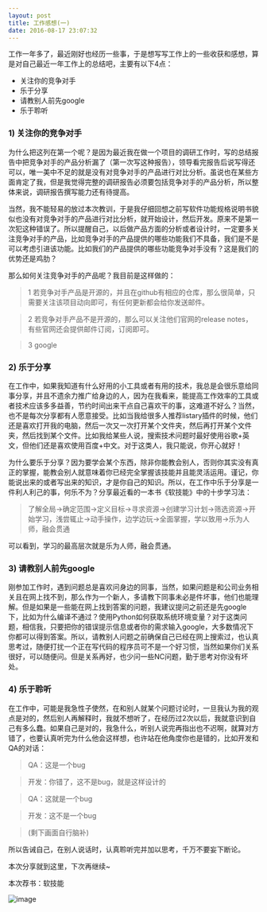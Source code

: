 ```yaml
---
layout: post
title: 工作感想(一)
date: 2016-08-17 23:07:32
---
```


工作一年多了，最近刚好也经历一些事，于是想写写工作上的一些收获和感想，算是对自己最近一年工作上的总结吧，主要有以下4点：

- 关注你的竞争对手
- 乐于分享
- 请教别人前先google
- 乐于聆听

### 1) 关注你的竞争对手

为什么把这列在第一个呢？是因为最近我在做一个项目的调研工作时，写的总结报告中把竞争对手的产品分析漏了（第一次写这种报告），领导看完报告后说写得还可以，唯一美中不足的就是没有对竞争对手的产品进行对比分析。虽说也在某些方面肯定了我，但是我觉得完整的调研报告必须要包括竞争对手的产品分析，所以整体来说，调研报告撰写能力还有待提高。

当然，我不能轻易的放过本次教训，于是我仔细回想之前写软件功能规格说明书貌似也没有对竞争对手的产品进行对比分析，就开始设计，然后开发。原来不是第一次犯这种错误了。所以提醒自己，以后做产品方面的分析或者设计时，一定要多关注竞争对手的产品，比如竞争对手的产品提供的哪些功能我们不具备，我们是不是可以考虑引进该功能。比如我们的产品提供的哪些功能竞争对手没有？这是我们的优势还是鸡肋？

那么如何关注竞争对手的产品呢？我目前是这样做的：

> 1 若竞争对手产品是开源的，并且在github有相应的仓库，那么很简单，只需要关注该项目动向即可，有任何更新都会给你发送邮件。

> 2 若竞争对手产品不是开源的，那么可以关注他们官网的release notes，有些官网还会提供邮件订阅，订阅即可。

> 3 google


### 2) 乐于分享

在工作中，如果我知道有什么好用的小工具或者有用的技术，我总是会很乐意给同事分享，并且不遗余力推广给身边的人，因为在我看来，能提高工作效率的工具或者技术应该多多益善，节约时间出来干点自己喜欢干的事，这难道不好么？当然，也不是每次分享都有人愿意接受。比如当我给很多人推荐listary插件的时候，他们还是喜欢打开我的电脑，然后一次又一次打开某个文件夹，然后再打开某个文件夹，然后找到某个文件。比如我给某些人说，搜索技术问题时最好使用谷歌+英文，但他们还是喜欢使用百度+中文。对于这类人，我只能说，你开心就好！

为什么要乐于分享？因为要学会某个东西，除非你能教会别人，否则你其实没有真正的掌握，能教会别人就意味着你已经完全掌握该技能并且能灵活运用。谨记，你能说出来的或者写出来的知识，才是你自己的知识。所以，在工作中乐于分享是一件利人利己的事，何乐不为？分享最近看的一本书《软技能》中的十步学习法：


> 了解全局->确定范围->定义目标->寻求资源->创建学习计划->筛选资源->开始学习，浅尝辄止->动手操作，边学边玩->全面掌握，学以致用->乐为人师，融会贯通

可以看到，学习的最高层次就是乐为人师，融会贯通。

### 3) 请教别人前先google

刚参加工作时，遇到问题总是喜欢问身边的同事，当然，如果问题是和公司业务相关且在网上找不到，那么作为一个新人，多请教下同事未必是件坏事，他们也能理解。但是如果是一些能在网上找到答案的问题，我建议提问之前还是先google下，比如为什么编译不通过？使用Python如何获取系统环境变量？对于这类问题，相信我，只要把你的错误提示信息或者你的需求输入google，大多数情况下你都可以得到答案。所以，请教别人问题之前确保自己已经在网上搜索过，也认真思考过，随便打扰一个正在写代码的程序员可不是一个好习惯，当然如果你们关系很好，可以随便问。但是关系再好，也少问一些NC问题，勤于思考对你没有坏处。


### 4) 乐于聆听

在工作中，可能是我急性子使然，在和别人就某个问题讨论时，一旦我认为我的观点是对的，然后别人再解释时，我就不想听了，在经历过2次以后，我就意识到自己有多么蠢。如果自己是对的，我急什么，听别人说完再指出也不迟啊，就算对方错了，也要认真听完为什么他会这样想，也许站在他角度你也是错的，比如开发和QA的对话：

> QA：这是一个bug

> 开发：你错了，这不是bug，就是这样设计的

> QA：这就是一个bug

> 开发：这不是一个bug

> (剩下画面自行脑补)

所以告诫自己，在别人说话时，认真聆听完并加以思考，千万不要妄下断论。

本次分享就到这里，下次再继续~

本次荐书：软技能

![image](http://img11.360buyimg.com/n1/s200x200_jfs/t2881/175/3274538444/621411/160003a4/57873348Nf36a3ecd.jpg)
